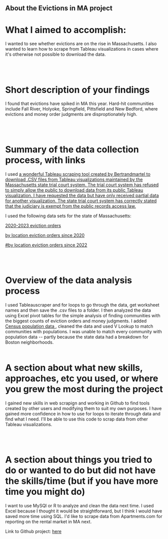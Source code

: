  <!-- GETTING STARTED -->
## About the Evictions in MA project

<h1>What I aimed to accomplish:</h1>

<p>I wanted to see whether evictions are on the rise in Massachusetts. I also wanted to learn how to scrape from Tableau visualizations in cases where it's otherwise not possible to download the data. </p>

<br>
<br>
<h1>Short description of your findings</h1>
<p> I found that evictions have spiked in MA this year. Hard-hit communities include Fall River, Holyoke, Springfield, Pittsfield and New Bedford, where evictions and money order judgments are disproptionately high. </p>

<br>
<br>
<h1>Summary of the data collection process, with links</h1>
<p> I used <a href="https://github.com/bertrandmartel/tableau-scraping">a wonderful Tableau scraping tool created by Bertrandmartel to download .CSV files from Tableau visualizations maintained by the Massachusetts state trial court system. The trial court system has refused to simply allow the public to download data from its public Tableau visualization. I have requested the data but have only received partial data for another visualization. The state trial court system has correctly stated that the judiciary is exempt from the public records access law. </a> </p>
<p> I used the following data sets for the state of Massachusetts:</p>

<p><a href="https://public.tableau.com/shared/4RPS78R3R?:display_count=n&:origin=viz_share_link">2020-2023 eviction orders</a></p>

<p><a href="https://public.tableau.com/shared/8S6Q53TYD?:display_count=n&:origin=viz_share_link">by location eviction orders since 2020</a></p>

<p><a href="https://public.tableau.com/shared/F8Q5B97KS?:display_count=n&:origin=viz_share_link">#by location eviction orders since 2022</a></p>

<br>
<br>
<h1>Overview of the data analysis process</h1>
<p>I used Tableauscraper and for loops to go through the data, get worksheet names and then save the .csv files to a folder. I then analyzed the data using Excel pivot tables for the simple analysis of finding communities with the biggest counts of eviction orders and money judgments. I added <a href="https://www.census.gov/data/tables/time-series/demo/popest/2020s-total-cities-and-towns.html"> Census population data </a>, cleaned the data and used V Lookup to match communities with populations. I was unable to match every community with population data -- partly because the state data had a breakdown for Boston neighborhoods.

<br>
<br>
<h1>A section about what new skills, approaches, etc you used, or where you grew the most during the project</h1>
<p> I gained new skills in web scrapign and working in Github to find tools created by other users and modifying them to suit my own purposes. I have gained more confidence in how to use for loops to iterate through data and find what I need. I'll be able to use this code to scrap data from other Tableau visualizations. </p>

<br>
<br>
<h1>A section about things you tried to do or wanted to do but did not have the skills/time (but if you have more time you might do)</h1>
<p> I want to use MySQl or R to analyze and clean the data next time. I used Excel because I thought it would be straightforward, but I think I would have saved more time using SQL. I'd like to scrape data from Apartments.com for reporting on the rental market in MA next.
</p>


<p>Link to Github project: <a href="https://marinav13.github.io/MyProject/">here</a></p>
